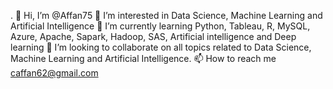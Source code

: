 . 👋 Hi, I’m @Affan75
 👀 I’m interested in Data Science, Machine Learning and Artificial Intelligence
 🌱 I’m currently learning Python, Tableau, R, MySQL, Azure, Apache, Sapark, Hadoop, SAS, Artificial intelligence and Deep learning
 💞️ I’m looking to collaborate on all topics related to Data Science, Machine Learning and Artificial Intelligence.
 📫 How to reach me caffan62@gmail.com
